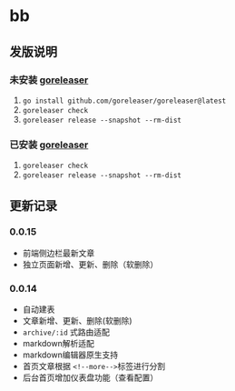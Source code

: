 # bb

## 发版说明

### 未安装 [goreleaser](https://goreleaser.com/install/)

1. `go install github.com/goreleaser/goreleaser@latest`
2. `goreleaser check`
3. `goreleaser release --snapshot --rm-dist`

### 已安装 [goreleaser](https://goreleaser.com/install/)

1. `goreleaser check`
2. `goreleaser release --snapshot --rm-dist`

## 更新记录

### 0.0.15

- 前端侧边栏最新文章
- 独立页面新增、更新、删除（软删除）

### 0.0.14

- 自动建表
- 文章新增、更新、删除(软删除)
- `archive/:id` 式路由适配
- markdown解析适配
- markdown编辑器原生支持
- 首页文章根据 `<!--more-->`标签进行分割
- 后台首页增加仪表盘功能（查看配置）
